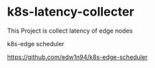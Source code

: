 # k8s-latency-collecter
This Project is collect latency of edge nodes

k8s-edge scheduler

https://github.com/edw1n94/k8s-edge-scheduler
